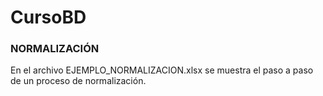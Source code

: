 # CursoBD

### NORMALIZACIÓN
En el archivo EJEMPLO_NORMALIZACION.xlsx se muestra el paso a paso de un proceso de normalización.

